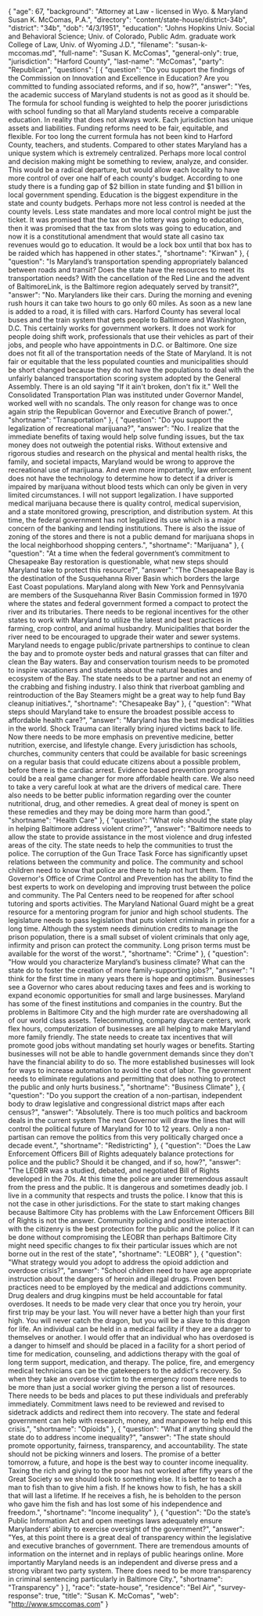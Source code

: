 {
  "age": 67,
  "background": "Attorney at Law - licensed in Wyo. & Maryland  Susan K. McComas, P.A.",
  "directory": "content/state-house/district-34b",
  "district": "34b",
  "dob": "4/3/1951",
  "education": "Johns Hopkins Univ.  Social and Behavioral Science; Univ. of Colorado, Public Adm.  graduate work College of Law, Univ. of Wyoming J.D.",
  "filename": "susan-k-mccomas.md",
  "full-name": "Susan K. McComas",
  "general-only": true,
  "jurisdiction": "Harford County",
  "last-name": "McComas",
  "party": "Republican",
  "questions": [
    {
      "question": "Do you support the findings of the Commission on Innovation and Excellence in Education? Are you committed to funding associated reforms, and if so, how?",
      "answer": "Yes, the academic success of Maryland students is not as good as it should be.  The formula for school funding is weighted to help the poorer jurisdictions with school funding so that all Maryland students receive a comparable education.  In reality that does not always work.  Each jurisdiction has unique assets and liabilities.  Funding reforms need to be fair, equitable, and flexible.  For too long the current formula has not been kind to Harford County, teachers, and students.  Compared to other states Maryland has a unique system which is extremely centralized.   Perhaps more local control and decision making might be something to review, analyze, and consider.  This would be a radical departure, but would allow each locality to have more control of over one half of each county's budget.  According to  one study there is a funding gap of $2 billion in state funding and $1 billion in local government spending.  Education is the biggest expenditure in the state and county budgets.  Perhaps more not less control is needed at the county levels.   Less state mandates and more local control might be just the ticket.  It was promised that the tax on the lottery was going to education, then it was promised that the tax from slots was going to education, and now it is a constitutional amendment that would state all casino tax revenues would go to education.  It would be a lock box until that box has to be raided which has happened in other states.",
      "shortname": "Kirwan"
    },
    {
      "question": "Is Maryland’s transportation spending appropriately balanced between roads and transit? Does the state have the resources to meet its transportation needs? With the cancellation of the Red Line and the advent of BaltimoreLink, is the Baltimore region adequately served by transit?",
      "answer": "No.  Marylanders like their cars.  During the morning and evening rush hours it can take two hours to go only 60 miles.  As soon as a new lane is added to a road, it is filled with cars.  Harford County has several local buses and the train system that gets people to Baltimore and Washington, D.C.  This certainly works for government workers.  It does not work for people doing shift work, professionals that use their vehicles as part of their jobs, and people who have appointments in D.C. or Baltimore.  One size does not fit all of the transportation needs of the State of Maryland.  It is not fair or equitable that the less populated counties and municipalities should be short changed because they do not have the populations to deal with the unfairly balanced transportation scoring system adopted by the General Assembly.  There is an old saying  \"If it ain't broken, don't fix it.\"  Well the Consolidated Transportation Plan was instituted under Governor Mandel, worked well with no scandals.  The only reason for change was to once again strip the Republican Governor and Executive Branch of power.",
      "shortname": "Transportation"
    },
    {
      "question": "Do you support the legalization of recreational marijuana?",
      "answer": "No.  I realize that the immediate benefits of taxing would help solve funding issues, but the tax money  does not outweigh the potential risks.  Without extensive and rigorous studies and research on the physical and mental health risks, the family, and societal impacts, Maryland would be wrong to approve the recreational use of marijuana.  And even more importantly, law enforcement does not have the technology to determine how to detect if a driver is impaired by marijuana without blood tests which can only be given in very limited circumstances.  I will not support legalization.   I have supported medical marijuana because there is quality control, medical supervision, and a state monitored growing, prescription, and distribution  system.  At this time, the federal government has not legalized its use which is a major concern of the banking and lending institutions.  There is also the issue of zoning of the stores and there is not a public demand for marijuana shops in the local neighborhood shopping centers.",
      "shortname": "Marijuana"
    },
    {
      "question": "At a time when the federal government’s commitment to Chesapeake Bay restoration is questionable, what new steps should Maryland take to protect this resource?",
      "answer": "The Chesapeake Bay is the destination of the Susquehanna River Basin which borders the large East Coast populations.  Maryland along with  New York and Pennsylvania are members of the Susquehanna River Basin Commission formed in 1970 where the states and federal government formed a compact to protect the river and its tributaries.  There needs to be regional incentives for the other states to work with Maryland to utilize the latest and best practices in farming, crop control, and animal husbandry.  Municipalities that border the river need to be encouraged to upgrade their water and sewer systems.   Maryland needs to engage public/private partnerships to continue to clean the bay and to promote oyster beds and natural grasses that can filter and clean the Bay waters.  Bay and conservation tourism needs to be promoted to inspire vacationers and students about the natural beauties and ecosystem of the Bay.   The state needs to be a partner and not an enemy of the crabbing and fishing industry.   I also think that riverboat gambling and reintroduction of the  Bay Steamers might be a great way to help fund Bay cleanup initiatives.",
      "shortname": "Chesapeake Bay"
    },
    {
      "question": "What steps should Maryland take to ensure the broadest possible access to affordable health care?",
      "answer": "Maryland has the best medical facilities in the world.   Shock Trauma can literally bring injured victims back to life.  Now there needs to be more emphasis on preventive medicine, better nutrition, exercise, and lifestyle change.  Every jurisdiction has schools, churches, community centers that could be available for basic screenings on a regular basis that could educate citizens about  a possible problem, before there is the cardiac arrest.   Evidence based prevention programs could be a real game changer for more affordable health care.  We also need to take a very careful look at what are the drivers of medical care.  There also needs to be better public information regarding over the counter nutritional, drug, and other remedies.  A great deal of money is spent on these remedies and they may be doing more harm than good.",
      "shortname": "Health Care"
    },
    {
      "question": "What role should the state play in helping Baltimore address violent crime?",
      "answer": "Baltimore needs to allow the state to provide assistance in the most violence and drug infested areas of the city.  The state needs to help the communities to trust the police.  The corruption of the Gun Trace Task Force has significantly upset relations between the community and police.   The community and school children need to know that police are there to help not hurt them.  The Governor's Office of Crime Control and Prevention has the ability to find the best experts to work on developing and improving trust between the police and community.  The Pal Centers need to be reopened for after school tutoring and sports activities.  The Maryland National Guard might be a great resource for a mentoring program for junior and high school students.   The legislature needs to pass legislation that puts violent criminals in prison for a long time.  Although the system needs diminution credits to manage the prison population, there is a small subset of violent criminals that only age, infirmity and prison can  protect the community.  Long prison terms must be available for the worst of the worst.",
      "shortname": "Crime"
    },
    {
      "question": "How would you characterize Maryland’s business climate? What can the state do to foster the creation of more family-supporting jobs?",
      "answer": "I think for the first time in many years there is hope and optimism.  Businesses see a Governor who cares about reducing taxes and fees and is working to expand economic opportunities for small and large businesses.  Maryland has some of the finest institutions and companies in the country.  But the problems in Baltimore City and the high murder rate are overshadowing all of our world class assets.  Telecommuting, company daycare centers, work flex hours, computerization of businesses are all helping to make Maryland more family friendly.  The state needs to create tax incentives that will promote good jobs without mandating  set hourly wages or benefits.   Starting businesses will not be able to handle government demands since they don't have the financial ability to do so.  The more established businesses will look for ways to increase automation to avoid the cost of labor.   The government needs to eliminate regulations and permitting that does nothing to protect the public and only hurts business.",
      "shortname": "Business Climate"
    },
    {
      "question": "Do you support the creation of a non-partisan, independent body to draw legislative and congressional district maps after each census?",
      "answer": "Absolutely.  There is too much politics and backroom deals in the current system  The next Governor will draw the lines that will control the political future of Maryland for 10 to 12 years.  Only a non-partisan can remove the politics from this very politically charged once a decade event.",
      "shortname": "Redistricting"
    },
    {
      "question": "Does the Law Enforcement Officers Bill of Rights adequately balance protections for police and the public? Should it be changed, and if so, how?",
      "answer": "The LEOBR was a studied, debated, and negotiated Bill of Rights developed in the 70s.  At this time the police are under tremendous assault from the press and the public.  It is dangerous and sometimes deadly job.  I live in a community that respects and trusts the police.  I know that this is not the case in other jurisdictions.  For the state to start making changes because Baltimore City has problems with the Law Enforcement Officers Bill of Rights is not the answer.  Community policing and positive interaction with the citizenry is the best protection for the public and the police.  If it can be done without compromising the LEOBR than perhaps Baltimore City might need specific changes to fix their particular issues which are not borne out in the rest of the state",
      "shortname": "LEOBR"
    },
    {
      "question": "What strategy would you adopt to address the opioid addiction and overdose crisis?",
      "answer": "School children need to have age appropriate instruction about the dangers of  heroin and illegal drugs.  Proven best practices need to be employed by the medical and addictions community.  Drug dealers and drug kingpins must be held accountable for fatal overdoses.  It needs to be made very clear that once you try heroin, your first trip may be your last.   You will never have a better high than your first high.  You will never catch the dragon, but you will be a slave to this dragon for life.  An individual can be held in a medical facility if they are a danger to themselves or another.  I would offer that an individual who has overdosed is a danger to himself and  should be placed in a facility for a short period of time for medication, counseling, and addictions therapy with the goal of long term support, medication, and therapy.  The  police, fire, and emergency medical technicians can be the gatekeepers to the addict's recovery.  So when they take an overdose victim to the emergency room there needs to be more than just a social worker giving the person a list of resources.   There needs to be beds and places to put these individuals and preferably immediately.  Commitment laws need to be reviewed and revised to sidetrack addicts and redirect them into recovery.  The state and federal government can help with research, money, and manpower to help end this crisis.",
      "shortname": "Opioids"
    },
    {
      "question": "What if anything should the state do to address income inequality?",
      "answer": "The state should promote opportunity, fairness, transparency, and accountability.  The state should not be picking winners and losers.  The promise of a better tomorrow, a future, and hope is the best way to counter income inequality.  Taxing the rich and giving to the poor has not worked after fifty years of the Great Society so we should look to something else.  It is better to teach a man to fish than to give him a fish.  If he knows how to fish, he has a skill that will last a lifetime.  If he receives a fish, he is beholden to the person who gave him the fish and has lost some of his independence and freedom.",
      "shortname": "Income inequality"
    },
    {
      "question": "Do the state’s Public Information Act and open meetings laws adequately ensure Marylanders’ ability to exercise oversight of the government?",
      "answer": "Yes, at this point there is a great deal of transparency within the legislative and executive branches of government.   There are tremendous amounts of information on the internet and in replays of public hearings online.   More importantly Maryland needs is an independent and diverse press and a strong vibrant two party system.  There does need to be more transparency in criminal sentencing particularly in Baltimore City.",
      "shortname": "Transparency"
    }
  ],
  "race": "state-house",
  "residence": "Bel Air",
  "survey-response": true,
  "title": "Susan K. McComas",
  "web": "http://www.smccomas.com"
}
